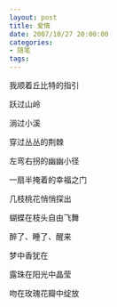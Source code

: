 ```yaml
---
layout: post
title: 爱情
date: 2007/10/27 20:00:00
categories: 
- 随笔
tags: 
---
```


我顺着丘比特的指引

跃过山岭

淌过小溪

穿过丛丛的荆棘

左弯右拐的幽幽小径

一扇半掩着的幸福之门

几枝桃花悄悄探出

蝴蝶在枝头自由飞舞

醉了、睡了、醒来

梦中香犹在

露珠在阳光中晶莹

吻在玫瑰花瓣中绽放
